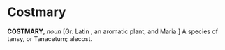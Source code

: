 # Costmary

**COSTMARY**, _noun_ \[Gr. Latin , an aromatic plant, and Maria.\] A species of tansy, or Tanacetum; alecost.